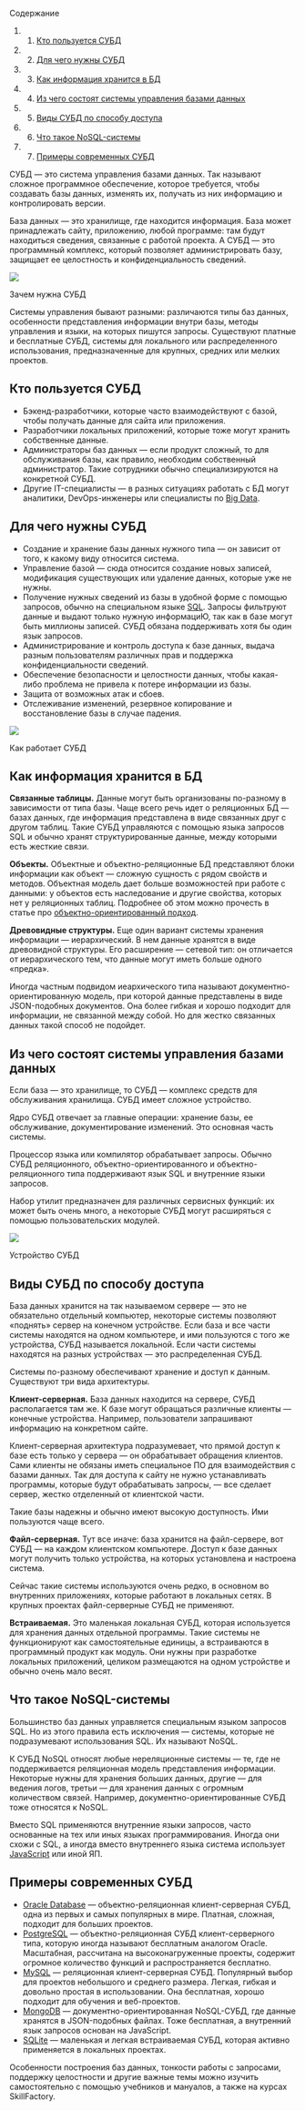Содержание

1. 1. [Кто пользуется СУБД](https://blog.skillfactory.ru/glossary/subd/#кто-пользуется-субд)
2. 2. [Для чего нужны СУБД](https://blog.skillfactory.ru/glossary/subd/#для-чего-нужны-субд)
3. 3. [Как информация хранится в БД](https://blog.skillfactory.ru/glossary/subd/#как-информация-хранится-в-бд)
4. 4. [Из чего состоят системы управления базами данных](https://blog.skillfactory.ru/glossary/subd/#из-чего-состоят-системы-управления-базами-данных)
5. 5. [Виды СУБД по способу доступа](https://blog.skillfactory.ru/glossary/subd/#виды-субд-по-способу-доступа)
6. 6. [Что такое NoSQL-системы](https://blog.skillfactory.ru/glossary/subd/#что-такое-nosqlсистемы)
7. 7. [Примеры современных СУБД](https://blog.skillfactory.ru/glossary/subd/#примеры-современных-субд)

СУБД — это система управления базами данных. Так называют сложное программное обеспечение, которое требуется, чтобы создавать базы данных, изменять их, получать из них информацию и контролировать версии.

База данных — это хранилище, где находится информация. База может принадлежать сайту, приложению, любой программе: там будут находиться сведения, связанные с работой проекта. А СУБД — это программный комплекс, который позволяет администрировать базу, защищает ее целостность и конфиденциальность сведений.

![](https://blog.skillfactory.ru/wp-content/uploads/2023/02/subd1-1409326.png)

Зачем нужна СУБД

Системы управления бывают разными: различаются типы баз данных, особенности представления информации внутри базы, методы управления и языки, на которых пишутся запросы. Существуют платные и бесплатные СУБД, системы для локального или распределенного использования, предназначенные для крупных, средних или мелких проектов.

## Кто пользуется СУБД

- Бэкенд-разработчики, которые часто взаимодействуют с базой, чтобы получать данные для сайта или приложения.
- Разработчики локальных приложений, которые тоже могут хранить собственные данные.
- Администраторы баз данных — если продукт сложный, то для обслуживания базы, как правило, необходим собственный администратор. Такие сотрудники обычно специализируются на конкретной СУБД.
- Другие IT-специалисты — в разных ситуациях работать с БД могут аналитики, DevOps-инженеры или специалисты по [Big Data](https://blog.skillfactory.ru/glossary/big-data/).

## Для чего нужны СУБД

- Создание и хранение базы данных нужного типа — он зависит от того, к какому виду относится система.
- Управление базой — сюда относится создание новых записей, модификация существующих или удаление данных, которые уже не нужны.
- Получение нужных сведений из базы в удобной форме с помощью запросов, обычно на специальном языке [SQL](https://blog.skillfactory.ru/glossary/sql/). Запросы фильтруют данные и выдают только нужную информациЮ, так как в базе могут быть миллионы записей. СУБД обязана поддерживать хотя бы один язык запросов.
- Администрирование и контроль доступа к базе данных, выдача разным пользователям различных прав и поддержка конфиденциальности сведений.
- Обеспечение безопасности и целостности данных, чтобы какая-либо проблема не привела к потере информации из базы.
- Защита от возможных атак и сбоев.
- Отслеживание изменений, резервное копирование и восстановление базы в случае падения.

![](https://blog.skillfactory.ru/wp-content/uploads/2023/02/subd2-6882756.png)

Как работает СУБД

## Как информация хранится в БД

**Связанные таблицы.** Данные могут быть организованы по-разному в зависимости от типа базы. Чаще всего речь идет о реляционных БД — базах данных, где информация представлена в виде связанных друг с другом таблиц. Такие СУБД управляются с помощью языка запросов SQL и обычно хранят структурированные данные, между которыми есть жесткие связи.

**Объекты.** Объектные и объектно-реляционные БД представляют блоки информации как объект — сложную сущность с рядом свойств и методов. Объектная модель дает больше возможностей при работе с данными: у объектов есть наследование и другие свойства, которых нет у реляционных таблиц. Подробнее об этом можно прочесть в статье про [объектно-ориентированный подход](https://blog.skillfactory.ru/glossary/oop-obektno-orientirovannoe-programmirovanie/).

**Древовидные структуры.** Еще один вариант системы хранения информации — иерархический. В нем данные хранятся в виде древовидной структуры. Его расширение — сетевой тип: он отличается от иерархического тем, что данные могут иметь больше одного «предка».

Иногда частным подвидом иеархического типа называют документно-ориентированную модель, при которой данные представлены в виде JSON-подобных документов. Она более гибкая и хорошо подходит для информации, не связанной между собой. Но для жестко связанных данных такой способ не подойдет.

## Из чего состоят системы управления базами данных

Если база — это хранилище, то СУБД — комплекс средств для обслуживания хранилища. СУБД имеет сложное устройство.

Ядро СУБД отвечает за главные операции: хранение базы, ее обслуживание, документирование изменений. Это основная часть системы.

Процессор языка или компилятор обрабатывает запросы. Обычно СУБД реляционного, объектно-ориентированного и объектно-реляционного типа поддерживают язык SQL и внутренние языки запросов.

Набор утилит предназначен для различных сервисных функций: их может быть очень много, а некоторые СУБД могут расширяться с помощью пользовательских модулей.

![](https://blog.skillfactory.ru/wp-content/uploads/2023/02/subd3-3856021.png)

Устройство СУБД
## Виды СУБД по способу доступа

База данных хранится на так называемом сервере — это не обязательно отдельный компьютер, некоторые системы позволяют «поднять» сервер на конечном устройстве. Если база и все части системы находятся на одном компьютере, и ими пользуются с того же устройства, СУБД называется локальной. Если части системы находятся на разных устройствах — это распределенная СУБД.

Системы по-разному обеспечивают хранение и доступ к данным. Существуют три вида архитектуры.

**Клиент-серверная.** База данных находится на сервере, СУБД располагается там же. К базе могут обращаться различные клиенты — конечные устройства. Например, пользователи запрашивают информацию на конкретном сайте.

Клиент-серверная архитектура подразумевает, что прямой доступ к базе есть только у сервера — он обрабатывает обращения клиентов. Сами клиенты не обязаны иметь специальное ПО для взаимодействия с базами данных. Так для доступа к сайту не нужно устанавливать программы, которые будут обрабатывать запросы, — все сделает сервер, жестко отделенный от клиентской части.

Такие базы надежны и обычно имеют высокую доступность. Ими пользуются чаще всего.

**Файл-серверная.** Тут все иначе: база хранится на файл-сервере, вот СУБД — на каждом клиентском компьютере. Доступ к базе данных могут получить только устройства, на которых установлена и настроена система.

Сейчас такие системы используются очень редко, в основном во внутренних приложениях, которые работают в локальных сетях. В крупных проектах файл-серверные СУБД не применяют.

**Встраиваемая.** Это маленькая локальная СУБД, которая используется для хранения данных отдельной программы. Такие системы не функционируют как самостоятельные единицы, а встраиваются в программный продукт как модуль. Они нужны при разработке локальных приложений, целиком размещаются на одном устройстве и обычно очень мало весят.

## Что такое NoSQL-системы

Большинство баз данных управляется специальным языком запросов SQL. Но из этого правила есть исключения — системы, которые не подразумевают использования SQL. Их называют NoSQL.

К СУБД NoSQL относят любые нереляционные системы — те, где не поддерживается реляционная модель представления информации. Некоторые нужны для хранения больших данных, другие — для ведения логов, третьи — для хранения данных с огромным количеством связей. Например, документно-ориентированные СУБД тоже относятся к NoSQL.

Вместо SQL применяются внутренние языки запросов, часто основанные на тех или иных языках программирования. Иногда они схожи с SQL, а иногда вместо внутреннего языка система использует [JavaScript](https://blog.skillfactory.ru/glossary/javascript/) или иной ЯП.

## Примеры современных СУБД

- [Oracle Database](https://blog.skillfactory.ru/glossary/oracle-database/) — объектно-реляционная клиент-серверная СУБД, одна из первых и самых популярных в мире. Платная, сложная, подходит для больших проектов.
- [PostgreSQL](https://blog.skillfactory.ru/glossary/postgresql/) — объектно-реляционная СУБД клиент-серверного типа, которую иногда называют бесплатным аналогом Oracle. Масштабная, рассчитана на высоконагруженные проекты, содержит огромное количество функций и распространяется бесплатно.
- [MySQL](https://blog.skillfactory.ru/glossary/mysql/) — реляционная клиент-серверная СУБД. Популярный выбор для проектов небольшого и среднего размера. Легкая, гибкая и довольно простая в использовании. Она бесплатная, хорошо подходит для обучения и веб-проектов.
- [MongoDB](https://blog.skillfactory.ru/glossary/mongodb/) — документно-ориентированная NoSQL-СУБД, где данные хранятся в JSON-подобных файлах. Тоже бесплатная, а внутренний язык запросов основан на JavaScript.
- [SQLite](https://blog.skillfactory.ru/glossary/sqlite/) — маленькая и легкая встраиваемая СУБД, которая активно применяется в локальных проектах.

Особенности построения баз данных, тонкости работы с запросами, поддержку целостности и другие важные темы можно изучить самостоятельно с помощью учебников и мануалов, а также на курсах SkillFactory.